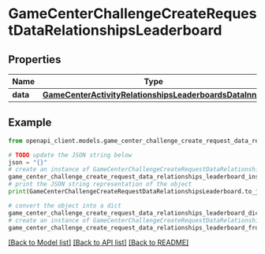 # GameCenterChallengeCreateRequestDataRelationshipsLeaderboard


## Properties

Name | Type | Description | Notes
------------ | ------------- | ------------- | -------------
**data** | [**GameCenterActivityRelationshipsLeaderboardsDataInner**](GameCenterActivityRelationshipsLeaderboardsDataInner.md) |  | [optional] 

## Example

```python
from openapi_client.models.game_center_challenge_create_request_data_relationships_leaderboard import GameCenterChallengeCreateRequestDataRelationshipsLeaderboard

# TODO update the JSON string below
json = "{}"
# create an instance of GameCenterChallengeCreateRequestDataRelationshipsLeaderboard from a JSON string
game_center_challenge_create_request_data_relationships_leaderboard_instance = GameCenterChallengeCreateRequestDataRelationshipsLeaderboard.from_json(json)
# print the JSON string representation of the object
print(GameCenterChallengeCreateRequestDataRelationshipsLeaderboard.to_json())

# convert the object into a dict
game_center_challenge_create_request_data_relationships_leaderboard_dict = game_center_challenge_create_request_data_relationships_leaderboard_instance.to_dict()
# create an instance of GameCenterChallengeCreateRequestDataRelationshipsLeaderboard from a dict
game_center_challenge_create_request_data_relationships_leaderboard_from_dict = GameCenterChallengeCreateRequestDataRelationshipsLeaderboard.from_dict(game_center_challenge_create_request_data_relationships_leaderboard_dict)
```
[[Back to Model list]](../README.md#documentation-for-models) [[Back to API list]](../README.md#documentation-for-api-endpoints) [[Back to README]](../README.md)


